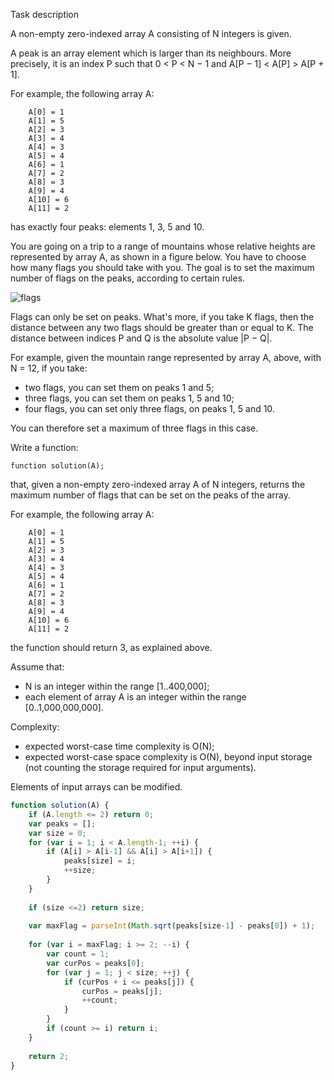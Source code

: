 Task description

A non-empty zero-indexed array A consisting of N integers is given.

A peak is an array element which is larger than its neighbours. More precisely, it is an index P such that 0 < P < N − 1 and A[P − 1] < A[P] > A[P + 1].

For example, the following array A:

```
    A[0] = 1
    A[1] = 5
    A[2] = 3
    A[3] = 4
    A[4] = 3
    A[5] = 4
    A[6] = 1
    A[7] = 2
    A[8] = 3
    A[9] = 4
    A[10] = 6
    A[11] = 2
```
has exactly four peaks: elements 1, 3, 5 and 10.

You are going on a trip to a range of mountains whose relative heights are represented by array A, as shown in a figure below. You have to choose how many flags you should take with you. The goal is to set the maximum number of flags on the peaks, according to certain rules.

![flags](https://codility-frontend-prod.s3.amazonaws.com/media/task_static/flags/static/images/auto/6f5e8faa3000c0a74157e6e0bc759b8a.png)

Flags can only be set on peaks. What's more, if you take K flags, then the distance between any two flags should be greater than or equal to K. The distance between indices P and Q is the absolute value |P − Q|.

For example, given the mountain range represented by array A, above, with N = 12, if you take:

* two flags, you can set them on peaks 1 and 5;
* three flags, you can set them on peaks 1, 5 and 10;
* four flags, you can set only three flags, on peaks 1, 5 and 10.

You can therefore set a maximum of three flags in this case.

Write a function:

```
function solution(A);
```

that, given a non-empty zero-indexed array A of N integers, returns the maximum number of flags that can be set on the peaks of the array.

For example, the following array A:

```
    A[0] = 1
    A[1] = 5
    A[2] = 3
    A[3] = 4
    A[4] = 3
    A[5] = 4
    A[6] = 1
    A[7] = 2
    A[8] = 3
    A[9] = 4
    A[10] = 6
    A[11] = 2
```
the function should return 3, as explained above.

Assume that:

* N is an integer within the range [1..400,000];
* each element of array A is an integer within the range [0..1,000,000,000].

Complexity:

* expected worst-case time complexity is O(N);
* expected worst-case space complexity is O(N), beyond input storage (not counting the storage required for input arguments).

Elements of input arrays can be modified.

```javascript
function solution(A) {
    if (A.length <= 2) return 0;
    var peaks = [];
    var size = 0;
    for (var i = 1; i < A.length-1; ++i) {
        if (A[i] > A[i-1] && A[i] > A[i+1]) {
            peaks[size] = i;
            ++size;
        }
    }
    
    if (size <=2) return size;
    
    var maxFlag = parseInt(Math.sqrt(peaks[size-1] - peaks[0]) + 1);
    
    for (var i = maxFlag; i >= 2; --i) {
        var count = 1;
        var curPos = peaks[0];
        for (var j = 1; j < size; ++j) {
            if (curPos + i <= peaks[j]) {
                curPos = peaks[j];
                ++count;
            }
        }
        if (count >= i) return i;
    }
    
    return 2;
}
```
